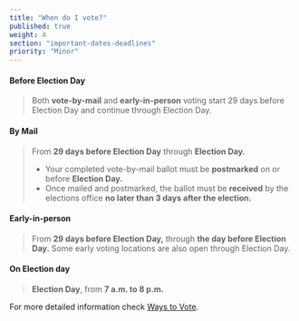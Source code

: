 ```yaml
---
title: "When do I vote?"
published: true
weight: 4
section: "important-dates-deadlines"
priority: "Minor"
---
```

#### Before Election Day
> Both **vote-by-mail** and **early-in-person** voting start 29 days before Election Day and continue through Election Day. 

#### By Mail  
> From **29 days before Election Day** through **Election Day.**  
> - Your completed vote-by-mail ballot must be **postmarked** on or before **Election Day.**  
> - Once mailed and postmarked, the ballot must be **received** by the elections office **no later than 3 days after the election.**  

#### Early-in-person  
> From **29 days before Election Day,** through **the day before Election Day.** Some early voting locations are also open through Election Day. 

#### On Election day  
> **Election Day**, from **7 a.m. to 8 p.m.**  

For more detailed information check [Ways to Vote](#section-ways-to-vote).  

